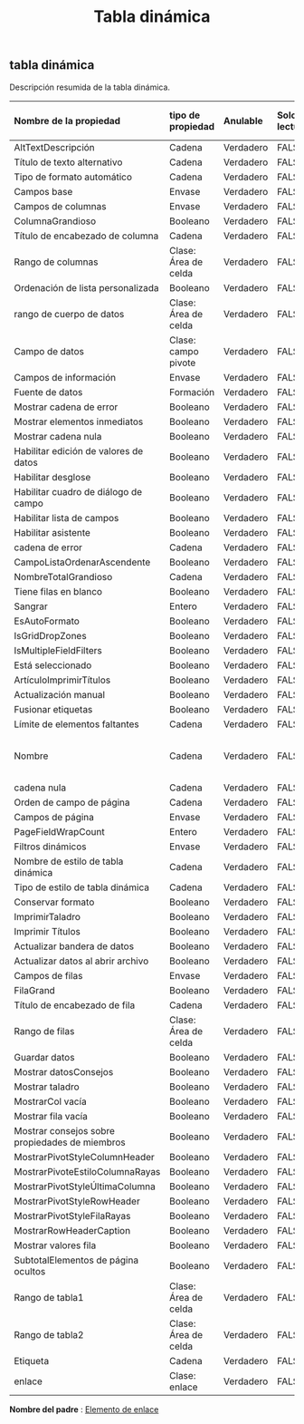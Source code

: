 ﻿---
title: Tabla dinámica
second_title: Aspose.Cells Cloud Documen
type: docs
url: /es/specification/model/pivottable/
description: "Aspose.Cells Especificación del modelo de nube: tabla dinámica. Maneje sin esfuerzo Excel y otros documentos de hoja de cálculo con funciones como abrir, generar, editar, dividir, fusionar, comparar y convertir."
kwords: Excel, Office, Hoja de cálculo, Nube REST API, Tabla dinámica
weight: 50
---
## **tabla dinámica**

 Descripción resumida de la tabla dinámica.

| Nombre de la propiedad| tipo de propiedad| Anulable| Solo lectura| Valor por defecto| Descripción|
|:- |:- |:- |:- |:- |:- |
| AltTextDescripción| Cadena| Verdadero| FALSO|||
| Título de texto alternativo| Cadena| Verdadero| FALSO|||
| Tipo de formato automático| Cadena| Verdadero| FALSO|||
| Campos base| Envase| Verdadero| FALSO|||
| Campos de columnas| Envase| Verdadero| FALSO|||
| ColumnaGrandioso| Booleano| Verdadero| FALSO|||
| Título de encabezado de columna| Cadena| Verdadero| FALSO|||
| Rango de columnas| Clase: Área de celda| Verdadero| FALSO|||
| Ordenación de lista personalizada| Booleano| Verdadero| FALSO|||
| rango de cuerpo de datos| Clase: Área de celda| Verdadero| FALSO|||
| Campo de datos| Clase: campo pivote| Verdadero| FALSO|||
| Campos de información| Envase| Verdadero| FALSO|||
| Fuente de datos|Formación<String> | Verdadero| FALSO|||
| Mostrar cadena de error| Booleano| Verdadero| FALSO|||
| Mostrar elementos inmediatos| Booleano| Verdadero| FALSO|||
| Mostrar cadena nula| Booleano| Verdadero| FALSO|||
| Habilitar edición de valores de datos| Booleano| Verdadero| FALSO|||
| Habilitar desglose| Booleano| Verdadero| FALSO|||
| Habilitar cuadro de diálogo de campo| Booleano| Verdadero| FALSO|||
| Habilitar lista de campos| Booleano| Verdadero| FALSO|||
| Habilitar asistente| Booleano| Verdadero| FALSO|||
| cadena de error| Cadena| Verdadero| FALSO|||
| CampoListaOrdenarAscendente| Booleano| Verdadero| FALSO|||
| NombreTotalGrandioso| Cadena| Verdadero| FALSO|||
| Tiene filas en blanco| Booleano| Verdadero| FALSO|||
| Sangrar| Entero| Verdadero| FALSO|||
| EsAutoFormato| Booleano| Verdadero| FALSO|||
| IsGridDropZones| Booleano| Verdadero| FALSO|||
| IsMultipleFieldFilters| Booleano| Verdadero| FALSO|||
| Está seleccionado| Booleano| Verdadero| FALSO|||
| ArtículoImprimirTítulos| Booleano| Verdadero| FALSO|||
| Actualización manual| Booleano| Verdadero| FALSO|||
|Fusionar etiquetas| Booleano| Verdadero| FALSO|||
| Límite de elementos faltantes| Cadena| Verdadero| FALSO|||
| Nombre| Cadena| Verdadero| FALSO||Representa el nombre de la tabla dinámica.|
| cadena nula| Cadena| Verdadero| FALSO|||
| Orden de campo de página| Cadena| Verdadero| FALSO|||
| Campos de página| Envase| Verdadero| FALSO|||
| PageFieldWrapCount| Entero| Verdadero| FALSO|||
| Filtros dinámicos| Envase| Verdadero| FALSO|||
| Nombre de estilo de tabla dinámica| Cadena| Verdadero| FALSO|||
| Tipo de estilo de tabla dinámica| Cadena| Verdadero| FALSO|||
| Conservar formato| Booleano| Verdadero| FALSO|||
| ImprimirTaladro| Booleano| Verdadero| FALSO|||
| Imprimir Títulos| Booleano| Verdadero| FALSO|||
| Actualizar bandera de datos| Booleano| Verdadero| FALSO|||
| Actualizar datos al abrir archivo| Booleano| Verdadero| FALSO|||
| Campos de filas| Envase| Verdadero| FALSO|||
| FilaGrand| Booleano| Verdadero| FALSO|||
| Título de encabezado de fila| Cadena| Verdadero| FALSO|||
| Rango de filas| Clase: Área de celda| Verdadero| FALSO|||
| Guardar datos| Booleano| Verdadero| FALSO|||
| Mostrar datosConsejos| Booleano| Verdadero| FALSO|||
| Mostrar taladro| Booleano| Verdadero| FALSO|||
| MostrarCol vacía| Booleano| Verdadero| FALSO|||
| Mostrar fila vacía| Booleano| Verdadero| FALSO|||
| Mostrar consejos sobre propiedades de miembros| Booleano| Verdadero| FALSO|||
| MostrarPivotStyleColumnHeader| Booleano| Verdadero| FALSO|||
| MostrarPivoteEstiloColumnaRayas| Booleano| Verdadero| FALSO|||
| MostrarPivotStyleÚltimaColumna| Booleano| Verdadero| FALSO|||
| MostrarPivotStyleRowHeader| Booleano| Verdadero| FALSO|||
| MostrarPivotStyleFilaRayas| Booleano| Verdadero| FALSO|||
| MostrarRowHeaderCaption| Booleano| Verdadero| FALSO|||
| Mostrar valores fila| Booleano| Verdadero| FALSO|||
| SubtotalElementos de página ocultos| Booleano| Verdadero| FALSO|||
| Rango de tabla1| Clase: Área de celda| Verdadero| FALSO|||
| Rango de tabla2| Clase: Área de celda| Verdadero| FALSO|||
| Etiqueta| Cadena| Verdadero| FALSO|||
| enlace| Clase: enlace| Verdadero| FALSO|||

**Nombre del padre** : [Elemento de enlace](/specification/model/linkelement)

